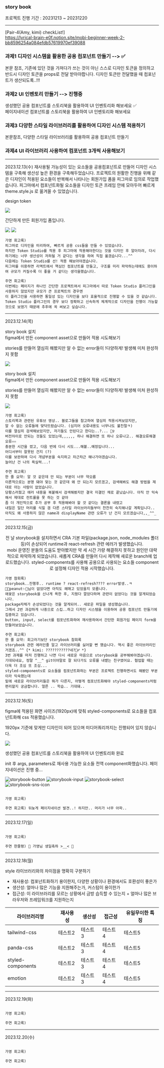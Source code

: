 ### story book

프로젝트 진행 기간 : 20231213 ~ 20231220

----------
[Pair-4(Amy, kimi) checkList!] <br/>
https://lyrical-brain-e0f.notion.site/mobi-beginner-week-2-bb8596254a084efdb57619970ef39088

### 과제1 디자인 시스템을 활용한 공용 컴포넌트 만들기 --> ✅

본문 참조, 기존에 있던 것을 가져다가 쓰는 것이 아닌 스스로 디자인 토큰을 정의하고 반드시 디자인 토큰을 props로 전달 받아야합니다. 디자인 토큰만 전달했을 때 컴포넌트가 생산되도록..!!!

### 과제2 UI 인벤토리 만들기 --> 진행중

생성했던 공용 컴포넌트를 스토리북을 활용하여 UI 인벤토리화 해보세요 ✅ <br/>
페이지네이션 컴포넌트를 스토리북을 활용하여 UI 인벤토리화 해보세요 

### 과제3 다양한 스타일 라이브러리를 활용하여 디자인 시스템 적용하기

본문참조, 다양한 스타일 라이브러리를 활용하여 공용 컴포넌트 만들기

### 과제4 UI 라이브러리 사용하여 컴포넌트 3개씩 사용해보기

----------

2023.12.13(수)
재사용될 가능성이 있는 요소들을 공용컴포넌트로 만들어 디자인 시스템을 구축해 생산성 높은 환경을 구축해두었습니다.
프로젝트의 원활한 진행을 위해 같은 디자인이 적용된 요소들이 반복해서 나타나는 회원가입 폼을 피그마로 임의로 작업했습니다.
피그마에서 컴포넌트화될 요소들을 디자인 토큰 프레임 안에 모아두어 빠르게 theme.style.js 로 옮겨올 수 있었습니다.

<p align="center">
<p>design token</p>
<img src="https://github.com/55555-Jyeon/admin-toggle-page/assets/134191817/1b80108a-4209-4812-9c9f-75281768df35">
<p>간단하게 만든 회원가입 폼입니다.</p>
<img src="https://github.com/55555-Jyeon/admin-toggle-page/assets/134191817/eef85e1e-2980-4681-a5b1-ed8c9480fa1f">
<img src="https://github.com/55555-Jyeon/admin-toggle-page/assets/134191817/43c65336-5e0f-48d9-959f-b24295868c0b">
</p>

```
가영 회고록)
피그마로 디자인을 미리하여, 빠르게 공용 css들을 만들 수 있었습니다.
하지만 Token Studio를 적용 후 피그마에 적용해야한다는 것을 디자인 후 알아차려, 다시 하기에는 너무 생산성이 저하될 거 같다는 생각을 하여 직접 옮겼습니다...^^
다음에는 Token Studio를 선! 적용 해보아야겠습니다.
피그마를 이용하면 리액트에서 핵심인 컴포넌트를 만들고, 구조를 미리 파악하는데에도 용이하여 규모가 커질수록 더 좋을 거 같다는 생각을했습니다.

주연 회고록)
이번에는 페이지가 하나인 간단한 프로젝트여서 피그마에서 따로 Token Studio 플러그인을 사용하지 않았지만 규모가 큰 프로젝트의 경우엔
이 플러그인을 사용하면 통일성 있는 디자인을 보다 효율적으로 진행할 수 있을 것 같습니다.
Token Studio 플러그인의 경우 보다 정확하고 신속하게 체계적으로 디자인을 진행이 가능할 것으로 보였기 때문에 추후에 꼭 써보고 싶습니다.
```
---

2023.12.14(목)

<p align="center">
<p>story book 설치 </br> figma에서 만든 component asset으로 만들어 적용 시도해보기</p>
<p>stories를 만들어 열심히 해봤지만 알 수 없는 error들이 !다양하게! 발생해 미처 완성하지 못함</p>
<img src="https://github.com/kiminn/mobi-2w/assets/134191815/9b68e69e-9b3b-4556-8f3f-35fd17e520da">
</p>
<p align="center">
<p>story book 설치 </br> figma에서 만든 component asset으로 만들어 적용 시도해보기</p>
<p>stories를 만들어 열심히 해봤지만 알 수 없는 error들이 !다양하게! 발생해 미처 완성하지 못함</p>
<img src="https://github.com/55555-Jyeon/story-book/assets/134191817/15289d86-ec3f-4730-b7cb-5ab1f0ac31f9">
</p>

```
가영 회고록)
스토리북과 관련된 유튜브 영상.. 블로그들을 참고하여 열심히 적용시켜보았지만,
알 수 없는 오류들에 맞닥뜨렸습니다. (심지어 오류내용도 너무나도 불친절ㅋ)
이를 열심히 검색해보았지만, 자기들도 안된다고 한다는..?... 🤷‍♀️
버전차이로 안되는 것들도 있었는데,,,,,, 하나 해결하면 또 하나 오류나고.. 해결오류해결오류♾️♾️
충분한 시간을 썼고, 다음 번에 다시 시도...해볼..예정입니다...
어디서부터 잘못된 건지 (?)
이를 보완하여 다시 개념부분을 숙지하고 차근차근 해나가야겠습니다.
늘어난 건 나의 욕실력...!

주연 회고록)
한 줄 요약: 알 것 같은데 안 되는 부분이 너무 약오름
이론적으로는 분명 돼야 맞는 것 같은데 왜 안 되는지 모르겠고, 검색해봐도 해결 방법을 제대로 아는 사람이 없었습니다.
당황스러웠고 에러 내용을 복붙해서 검색해봤지만 결국 미결인 채로 끝났습니다. 아직 안 익숙해서 제대로 컨트롤을 못 하는 것 같아
좀 더 개인적으로 추가 공부 후 적용해봐야 할 것 같다는 결론을 내렸고
내일은 일단 머리를 식힐 겸 다른 스타일 라이브러리들부터 찬찬히 숙지해나갈 계획입니다..
아직도 왜 사용하지 않은 name과 displayName 관련 오류가 난 건지 모르겠습니다,,_^^_
```

---

2023.12.15(금)

<p align="center">
    전 날 storybook을 설치하면서 CRA 기본 파일(package.json, node_modules 폴더 등)이 손상되어 runtime과 react-refresh 관련 에러가 발생했습니다. <br/> 
    mobi 운영진 분들의 도움도 받아봤지만 약 세 시간 가량 해결하지 못하고 원인만 대략적으로 파악하게 되었습니다.
    새롭게 CRA를 만들어 다시 제작해 새로운 branch에 업로드했습니다. styled-components를 사용해 공용으로 사용되는 요소들 component로 설정해 디자인 적용 시작했습니다.
</p>

```
가영 참회록)
storybook..진행후.. runtime ? react-refresh???? error발생..ㅋ 
🌷🌈peanut✨🌷님이 없었다면 아직도 헤매고 있었을지 모릅니다.
애꿎은 storybook을 신나게 욕한 후, 지웠다 깔았다하며 관련이 없었다는 것을 알게되었습니다.
package자체가 손상되었다는 것을 알게되어.. 새로운 파일을 생성했습니다.
그래서 2번 과감하게 나중으로 스킵..하고 디자인 시스템을 이용하여 공용 컴포넌트 만들기에 집중하고 있습니다.
button, input, select를 컴포넌트화하여 재사용하여서 간단한 회원가입 페이지 form을 만들어보았습니다.

주연 회고록)
한 줄 요약: 회고라기보단 storybook 참회록
storybook 관련 에러인줄 알고 라이브러리를 싫어할 뻔 했습니다. 역시 좋은 라이브러리인 거겠죠..^^ {* kimi: ???????????네?🤷‍♂️ *} 
3번 과제를 마저 진행하고 나면 다시 새로운 마음으로 storybook을 공부해봐야겠습니다.
기대되네요, 정말 ^__^ git이야말로 잘 되다가도 오류를 내뱉는 친구였어요. 협업할 때는 더욱 더 조심 또 조심...
styled-components로 요소들을 컴포넌트화하는 부분은 프로젝트 진행하면서도 해봤던 부분이라 익숙했는데
밑에 새로운 라이브러리들은 뭐가 다른지, 어떻게 컴포넌트화해야 styled-components처럼 편리할지 궁금합니다. 얼른 .. 학습.. 기대돼..
```

--- 

2023.12.16(토)

<p align="center">
<p>figma에 적용된 화면 사이즈(1920px)에 맞춰 styled-components로 요소들을 컴포넌트화해 css 적용했습니다.</p>
<p>1920px 기준에 맞게만 디자인이 되어 있으며 미디어쿼리까지는 진행되어 있지 않습니다.</p>
<img src="https://github.com/55555-Jyeon/story-book/assets/134191817/15289d86-ec3f-4730-b7cb-5ab1f0ac31f9">
</p>

<p align="center">
<p>생성했던 공용 컴포넌트를 스토리북을 활용하여 UI 인벤토리화 완료</p>
<p>init 후 args, parameters로 재사용 가능한 요소들 전역 component화했습니다. 페이지네이션은 진행 중...</p>
<img src="https://github.com/55555-Jyeon/story-book/assets/134191817/9840dbe0-245b-4f23-ac08-7c002ccc09fd" alt="storybook-button">
<img src="https://github.com/55555-Jyeon/story-book/assets/134191817/d39f665b-f39e-47c6-b709-4d59b1950c2a" alt="storybook-input">
<img src="https://github.com/55555-Jyeon/story-book/assets/134191817/12490601-e345-4f02-bc7b-1e36b0b0a8d8" alt="storybook-select">
<img src="https://github.com/55555-Jyeon/story-book/assets/134191817/c4111a1a-9217-4bd9-b14b-ef4f92b1bbd0" alt="storybook-sns-icon">
</p>


```

가영 회고록)

주연 회고록) 뒤늦게 페이지네이션 발견..! 하지만.. 머리가 너무 아파.. 

```


---

2023.12.17(일)

```

가영 회고록)

주연 한줄평) 🎀 가영님 생일축하 >__< 🎉

```


---

2023.12.18(월)



style 라이브러리와의 차이점을 명확히 구분하기

- 재사용성: 컴포넌트화하기 용이한지, 다양한 상황이나 환경에서도 호환성이 좋은가
- 생산성: 얼마나 많은 기능을 지원해주는가, 커스텀이 용이한가
- 접근성: 이 라이브러리를 모르는 상황에서 금방 습득할 수 있는지 + 얼마나 많은 브라우저와 프레임워크를 지원하는지


|라이브러리명|재사용성|생산성|접근성|유일무이한 특징
|------|---|---|---|---|
|tailwind-css|테스트2|테스트3|테스트4|테스트5|
|panda-css|테스트2|테스트3|테스트4|테스트5|
|styled-components|테스트2|테스트3|테스트4|테스트5|
|emotion|테스트2|테스트3|테스트4|테스트5|


---

2023.12.19(화)



```

가영 회고록)

주연 회고록)

```

---

2023.12.20(수)



```

가영 회고록)

주연 회고록)

```